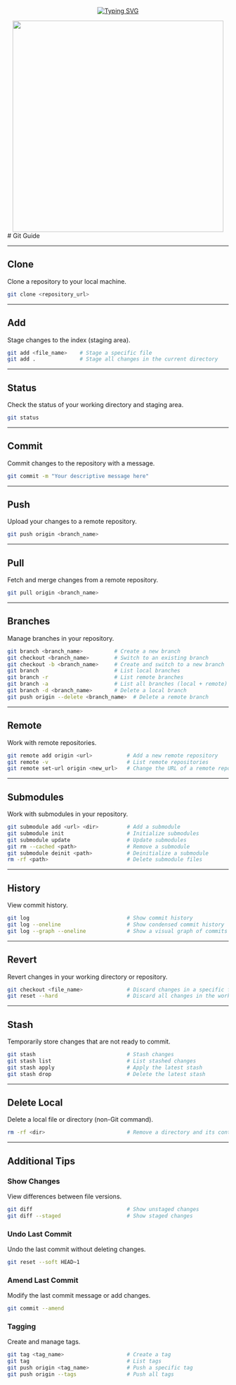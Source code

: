 
<div id="badges"  align="center">

[![Typing SVG](https://readme-typing-svg.herokuapp.com/?color=63CF15&lines=If+you+fail+get+up+and+try+again)](https://git.io/typing-svg)
  
  </div>
<div id="header" align="center">
  <img src="https://media3.giphy.com/media/v1.Y2lkPTc5MGI3NjExenFvcHU1OGx6MDdiNzU1ZDlwajhld2YxbWdpNW8xMmRoZ2NoZ3BtZyZlcD12MV9pbnRlcm5hbF9naWZfYnlfaWQmY3Q9Zw/kH6CqYiquZawmU1HI6/giphy.webp" width="480"/>
       </a>
</div>
# Git Guide

---

## Clone
Clone a repository to your local machine.
```bash
git clone <repository_url>
```

---

## Add
Stage changes to the index (staging area).
```bash
git add <file_name>    # Stage a specific file
git add .              # Stage all changes in the current directory
```

---

## Status
Check the status of your working directory and staging area.
```bash
git status
```

---

## Commit
Commit changes to the repository with a message.
```bash
git commit -m "Your descriptive message here"
```

---

## Push
Upload your changes to a remote repository.
```bash
git push origin <branch_name>
```

---

## Pull
Fetch and merge changes from a remote repository.
```bash
git pull origin <branch_name>
```

---

## Branches
Manage branches in your repository.
```bash
git branch <branch_name>          # Create a new branch
git checkout <branch_name>        # Switch to an existing branch
git checkout -b <branch_name>     # Create and switch to a new branch
git branch                        # List local branches
git branch -r                     # List remote branches
git branch -a                     # List all branches (local + remote)
git branch -d <branch_name>       # Delete a local branch
git push origin --delete <branch_name>  # Delete a remote branch
```

---

## Remote
Work with remote repositories.
```bash
git remote add origin <url>           # Add a new remote repository
git remote -v                         # List remote repositories
git remote set-url origin <new_url>   # Change the URL of a remote repository
```

---

## Submodules
Work with submodules in your repository.
```bash
git submodule add <url> <dir>         # Add a submodule
git submodule init                    # Initialize submodules
git submodule update                  # Update submodules
git rm --cached <path>                # Remove a submodule
git submodule deinit <path>           # Deinitialize a submodule
rm -rf <path>                         # Delete submodule files
```

---

## History
View commit history.
```bash
git log                               # Show commit history
git log --oneline                     # Show condensed commit history
git log --graph --oneline             # Show a visual graph of commits
```

---

## Revert
Revert changes in your working directory or repository.
```bash
git checkout <file_name>              # Discard changes in a specific file
git reset --hard                      # Discard all changes in the working directory and index
```

---

## Stash
Temporarily store changes that are not ready to commit.
```bash
git stash                             # Stash changes
git stash list                        # List stashed changes
git stash apply                       # Apply the latest stash
git stash drop                        # Delete the latest stash
```

---

## Delete Local
Delete a local file or directory (non-Git command).
```bash
rm -rf <dir>                          # Remove a directory and its contents
```

---

## Additional Tips
### Show Changes
View differences between file versions.
```bash
git diff                              # Show unstaged changes
git diff --staged                     # Show staged changes
```

### Undo Last Commit
Undo the last commit without deleting changes.
```bash
git reset --soft HEAD~1
```

### Amend Last Commit
Modify the last commit message or add changes.
```bash
git commit --amend
```

### Tagging
Create and manage tags.
```bash
git tag <tag_name>                    # Create a tag
git tag                               # List tags
git push origin <tag_name>            # Push a specific tag
git push origin --tags                # Push all tags
```

